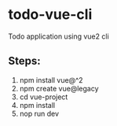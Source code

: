 # todo-vue-cli
Todo application using vue2 cli


## Steps:

1. npm install vue@^2
2. npm create vue@legacy
3. cd vue-project
4. npm install
5. nop run dev
